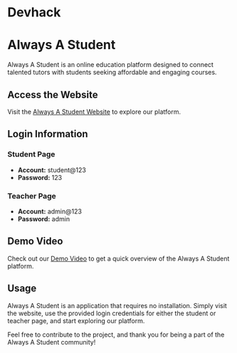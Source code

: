 # Devhack
# Always A Student

Always A Student is an online education platform designed to connect talented tutors with students seeking affordable and engaging courses.

## Access the Website

Visit the [Always A Student Website](http://alwaysastudent.infinityfreeapp.com) to explore our platform.

## Login Information

### Student Page
- **Account:** student@123
- **Password:** 123

### Teacher Page
- **Account:** admin@123
- **Password:** admin

## Demo Video

Check out our [Demo Video](https://youtu.be/U0fHwk8MXSs) to get a quick overview of the Always A Student platform.

## Usage

Always A Student is an application that requires no installation. Simply visit the website, use the provided login credentials for either the student or teacher page, and start exploring our platform.

Feel free to contribute to the project, and thank you for being a part of the Always A Student community!

